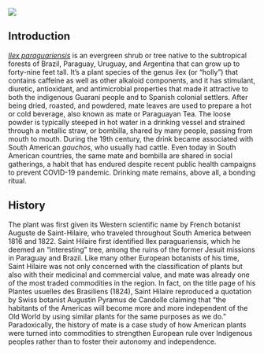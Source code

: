 <a href="https://juncture-digital.org"><img src="https://juncture-digital.org/images/ve-button.png"></a>

<param ve-config 
       title="Yerba Mate: From Sacred Drink to Caffeinated Star"
       author="Lucas Mertehikian"
       banner="Yerbamate1.jpg" 
       layout="vertical">

## Introduction

[_Ilex paraguariensis_](https://powo.science.kew.org/taxon/urn:lsid:ipni.org:names:315555-2) is an evergreen shrub or tree native to the subtropical forests of Brazil, Paraguay, Uruguay, and Argentina that can grow up to forty-nine feet tall. It’s a plant species of the genus ilex (or “holly”) that contains caffeine as well as other alkaloid components, and it has stimulant, diuretic, antioxidant, and antimicrobial properties that made it attractive to both the <span eid="Q46429">indigenous Guaraní people </span> and to Spanish colonial settlers. After being dried, roasted, and powdered, mate leaves are used to prepare a hot or cold beverage, also known as mate or Paraguayan Tea. The loose powder is typically steeped in hot water in a <span data-mouseover-image-zoomto="210,315,148,134">drinking vessel</span> and strained through a metallic straw, or bombilla, shared by many people, passing from mouth to mouth. During the 19th century, the drink became associated with South American _gauchos_, who usually had <span data-mouseover-image-zoomto="7,383,230,217">cattle</span>. Even today in South American countries, the same mate and bombilla are shared in social gatherings, a habit that has endured despite recent public health campaigns to prevent <span eid="Q84263196">COVID-19 pandemic</span>. Drinking mate remains, above all, a bonding ritual.

<param ve-image
       url="Gauchomate.jpg"
       label="Gaucho Drinking Mate"
       description="Painting by Juan Manuel Blanes"
       license="public domain"
       region="47,117,470,373">
       


## History 

The plant was first given its Western scientific name by French botanist Auguste de Saint-Hilaire, who traveled throughout South America between 1816 and 1822. Saint Hilaire first identified Ilex paraguariensis, which he deemed an “interesting” tree, among the ruins of the former Jesuit missions in Paraguay and Brazil.  Like many other European botanists of his time, Saint Hilaire was not only concerned with the classification of plants but also with their medicinal and commercial value, and mate was already one of the most traded commodities in the region. In fact, on the title page of his Plantes usuelles des Brasiliens (1824), Saint Hilaire reproduced a quotation by Swiss botanist Augustin Pyramus de Candolle claiming that “the habitants of the Americas will become more and more independent of the Old World by using similar plants for the same purposes as we do.” Paradoxically, the history of mate is a case study of how American plants were turned into commodities to strengthen European rule over Indigenous peoples rather than to foster their autonomy and independence.

<param ve-iframe
src="https://archive.org/details/plantesusuellesd00sain/page/n4/mode/1up?view=theater&output=embed">

       


